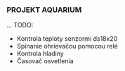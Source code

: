 ### PROJEKT AQUARIUM
...
TODO:
 - Kontrola teploty senzormi ds18x20
 - Spínanie ohrievačou pomocou relé
 - Kontrola hladiny
 - Časovač osvetlenia